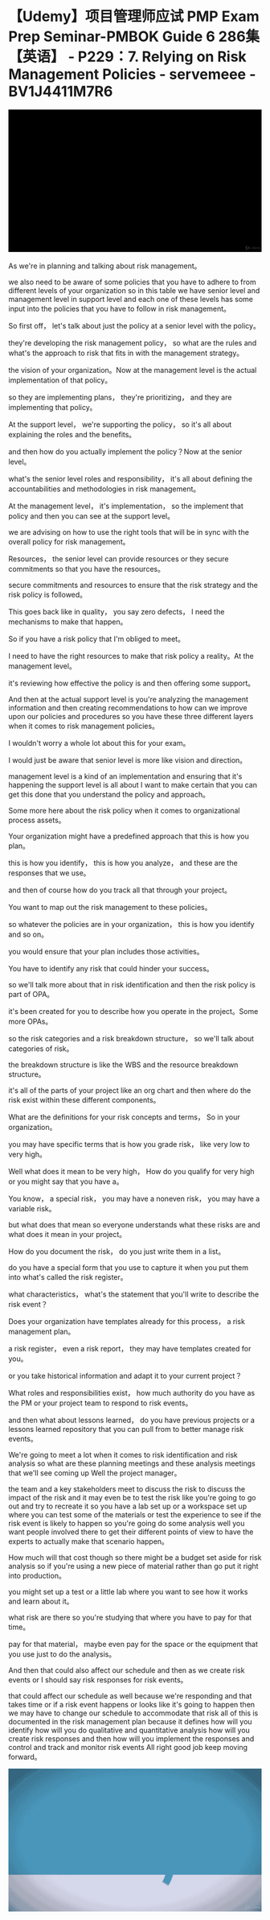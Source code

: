 # 【Udemy】项目管理师应试 PMP Exam Prep Seminar-PMBOK Guide 6  286集【英语】 - P229：7. Relying on Risk Management Policies - servemeee - BV1J4411M7R6

![](img/89a59aa151ed414142475edb6b2ee501_0.png)

As we're in planning and talking about risk management。

 we also need to be aware of some policies that you have to adhere to from different levels of your organization so in this table we have senior level and management level in support level and each one of these levels has some input into the policies that you have to follow in risk management。

So first off， let's talk about just the policy at a senior level with the policy。

 they're developing the risk management policy， so what are the rules and what's the approach to risk that fits in with the management strategy。

 the vision of your organization。Now at the management level is the actual implementation of that policy。

 so they are implementing plans， they're prioritizing， and they are implementing that policy。

At the support level， we're supporting the policy， so it's all about explaining the roles and the benefits。

 and then how do you actually implement the policy？Now at the senior level。

 what's the senior level roles and responsibility， it's all about defining the accountabilities and methodologies in risk management。

At the management level， it's implementation， so the implement that policy and then you can see at the support level。

 we are advising on how to use the right tools that will be in sync with the overall policy for risk management。

Resources， the senior level can provide resources or they secure commitments so that you have the resources。

 secure commitments and resources to ensure that the risk strategy and the risk policy is followed。

 This goes back like in quality， you say zero defects， I need the mechanisms to make that happen。

 So if you have a risk policy that I'm obliged to meet。

 I need to have the right resources to make that risk policy a reality。At the management level。

 it's reviewing how effective the policy is and then offering some support。

And then at the actual support level is you're analyzing the management information and then creating recommendations to how can we improve upon our policies and procedures so you have these three different layers when it comes to risk management policies。

I wouldn't worry a whole lot about this for your exam。

 I would just be aware that senior level is more like vision and direction。

 management level is a kind of an implementation and ensuring that it's happening the support level is all about I want to make certain that you can get this done that you understand the policy and approach。

Some more here about the risk policy when it comes to organizational process assets。

Your organization might have a predefined approach that this is how you plan。

 this is how you identify， this is how you analyze， and these are the responses that we use。

 and then of course how do you track all that through your project。

You want to map out the risk management to these policies。

 so whatever the policies are in your organization， this is how you identify and so on。

 you would ensure that your plan includes those activities。

You have to identify any risk that could hinder your success。

 so we'll talk more about that in risk identification and then the risk policy is part of OPA。

 it's been created for you to describe how you operate in the project。Some more OPAs。

 so the risk categories and a risk breakdown structure， so we'll talk about categories of risk。

 the breakdown structure is like the WBS and the resource breakdown structure。

 it's all of the parts of your project like an org chart and then where do the risk exist within these different components。

What are the definitions for your risk concepts and terms， So in your organization。

 you may have specific terms that is how you grade risk， like very low to very high。

 Well what does it mean to be very high， How do you qualify for very high or you might say that you have a。

You know， a special risk， you may have a noneven risk， you may have a variable risk。

 but what does that mean so everyone understands what these risks are and what does it mean in your project。

How do you document the risk， do you just write them in a list。

 do you have a special form that you use to capture it when you put them into what's called the risk register。

 what characteristics， what's the statement that you'll write to describe the risk event？

Does your organization have templates already for this process， a risk management plan。

 a risk register， even a risk report， they may have templates created for you。

 or you take historical information and adapt it to your current project？

What roles and responsibilities exist， how much authority do you have as the PM or your project team to respond to risk events。

 and then what about lessons learned， do you have previous projects or a lessons learned repository that you can pull from to better manage risk events。

We're going to meet a lot when it comes to risk identification and risk analysis so what are these planning meetings and these analysis meetings that we'll see coming up Well the project manager。

 the team and a key stakeholders meet to discuss the risk to discuss the impact of the risk and it may even be to test the risk like you're going to go out and try to recreate it so you have a lab set up or a workspace set up where you can test some of the materials or test the experience to see if the risk event is likely to happen so you're going do some analysis well you want people involved there to get their different points of view to have the experts to actually make that scenario happen。

How much will that cost though so there might be a budget set aside for risk analysis so if you're using a new piece of material rather than go put it right into production。

 you might set up a test or a little lab where you want to see how it works and learn about it。

 what risk are there so you're studying that where you have to pay for that time。

 pay for that material， maybe even pay for the space or the equipment that you use just to do the analysis。

And then that could also affect our schedule and then as we create risk events or I should say risk responses for risk events。

 that could affect our schedule as well because we're responding and that takes time or if a risk event happens or looks like it's going to happen then we may have to change our schedule to accommodate that risk all of this is documented in the risk management plan because it defines how will you identify how will you do qualitative and quantitative analysis how will you create risk responses and then how will you implement the responses and control and track and monitor risk events All right good job keep moving forward。



![](img/89a59aa151ed414142475edb6b2ee501_2.png)